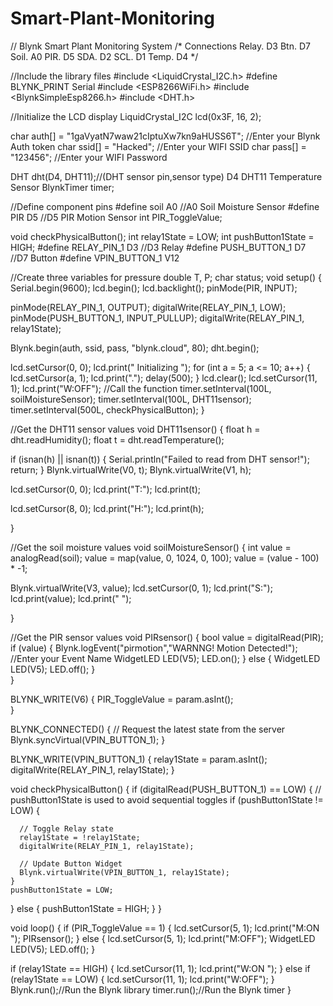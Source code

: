 # Smart-Plant-Monitoring
// Blynk Smart Plant Monitoring System
/* Connections
Relay. D3
Btn.   D7
Soil.  A0
PIR.   D5
SDA.   D2
SCL.   D1
Temp.  D4
*/

//Include the library files
#include <LiquidCrystal_I2C.h>
#define BLYNK_PRINT Serial
#include <ESP8266WiFi.h>
#include <BlynkSimpleEsp8266.h>
#include <DHT.h>

//Initialize the LCD display
LiquidCrystal_I2C lcd(0x3F, 16, 2);


char auth[] = "1gaVyatN7waw21cIptuXw7kn9aHUSS6T";  //Enter your Blynk Auth token
char ssid[] = "Hacked";  //Enter your WIFI SSID
char pass[] = "123456";  //Enter your WIFI Password

DHT dht(D4, DHT11);//(DHT sensor pin,sensor type)  D4 DHT11 Temperature Sensor
BlynkTimer timer;

//Define component pins
#define soil A0     //A0 Soil Moisture Sensor
#define PIR D5      //D5 PIR Motion Sensor
int PIR_ToggleValue;

void checkPhysicalButton();
int relay1State = LOW;
int pushButton1State = HIGH;
#define RELAY_PIN_1       D3   //D3 Relay
#define PUSH_BUTTON_1     D7   //D7 Button
#define VPIN_BUTTON_1    V12 

//Create three variables for pressure
double T, P;
char status;
void setup() {
  Serial.begin(9600);
  lcd.begin();
  lcd.backlight();
  pinMode(PIR, INPUT);

 pinMode(RELAY_PIN_1, OUTPUT);
 digitalWrite(RELAY_PIN_1, LOW);
  pinMode(PUSH_BUTTON_1, INPUT_PULLUP);
  digitalWrite(RELAY_PIN_1, relay1State);


  Blynk.begin(auth, ssid, pass, "blynk.cloud", 80);
  dht.begin();

  lcd.setCursor(0, 0);
  lcd.print("  Initializing  ");
  for (int a = 5; a <= 10; a++) {
    lcd.setCursor(a, 1);
    lcd.print(".");
    delay(500);
  }
  lcd.clear();
  lcd.setCursor(11, 1);
  lcd.print("W:OFF");
  //Call the function
  timer.setInterval(100L, soilMoistureSensor);
  timer.setInterval(100L, DHT11sensor);
  timer.setInterval(500L, checkPhysicalButton);
}


//Get the DHT11 sensor values
void DHT11sensor() {
  float h = dht.readHumidity();
  float t = dht.readTemperature();

  if (isnan(h) || isnan(t)) {
    Serial.println("Failed to read from DHT sensor!");
    return;
  }
  Blynk.virtualWrite(V0, t);
  Blynk.virtualWrite(V1, h);

  lcd.setCursor(0, 0);
  lcd.print("T:");
  lcd.print(t);

  lcd.setCursor(8, 0);
  lcd.print("H:");
  lcd.print(h);

}


//Get the soil moisture values
void soilMoistureSensor() {
  int value = analogRead(soil);
  value = map(value, 0, 1024, 0, 100);
  value = (value - 100) * -1;

  Blynk.virtualWrite(V3, value);
  lcd.setCursor(0, 1);
  lcd.print("S:");
  lcd.print(value);
  lcd.print(" ");

}

//Get the PIR sensor values
void PIRsensor() {
  bool value = digitalRead(PIR);
  if (value) {
    Blynk.logEvent("pirmotion","WARNNG! Motion Detected!"); //Enter your Event Name
    WidgetLED LED(V5);
    LED.on();
  } else {
    WidgetLED LED(V5);
    LED.off();
  }  
  }

BLYNK_WRITE(V6)
{
 PIR_ToggleValue = param.asInt();  
}

BLYNK_CONNECTED() {
  // Request the latest state from the server
  Blynk.syncVirtual(VPIN_BUTTON_1);
}

BLYNK_WRITE(VPIN_BUTTON_1) {
  relay1State = param.asInt();
  digitalWrite(RELAY_PIN_1, relay1State);
}

void checkPhysicalButton()
{
  if (digitalRead(PUSH_BUTTON_1) == LOW) {
    // pushButton1State is used to avoid sequential toggles
    if (pushButton1State != LOW) {

      // Toggle Relay state
      relay1State = !relay1State;
      digitalWrite(RELAY_PIN_1, relay1State);

      // Update Button Widget
      Blynk.virtualWrite(VPIN_BUTTON_1, relay1State);
    }
    pushButton1State = LOW;
  } else {
    pushButton1State = HIGH;
  }
}

void loop() {
    if (PIR_ToggleValue == 1)
    {
    lcd.setCursor(5, 1);
    lcd.print("M:ON ");
      PIRsensor();
      }
     else
     {
    lcd.setCursor(5, 1);
    lcd.print("M:OFF");
    WidgetLED LED(V5);
    LED.off();
     }

if (relay1State == HIGH)
{
  lcd.setCursor(11, 1);
  lcd.print("W:ON ");
  }
  else if (relay1State == LOW)
  {
    lcd.setCursor(11, 1);
    lcd.print("W:OFF");
    }
  Blynk.run();//Run the Blynk library
  timer.run();//Run the Blynk timer
 }

